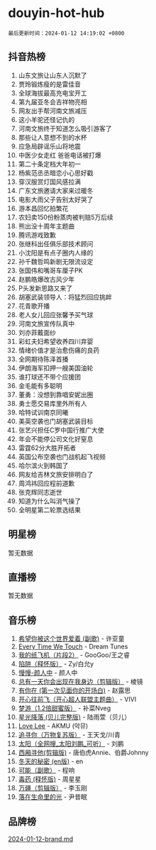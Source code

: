 # douyin-hot-hub

`最后更新时间：2024-01-12 14:19:02 +0800`

## 抖音热榜

1. 山东文旅让山东人沉默了
1. 贾玲锻炼瘦的是雷佳音
1. 全球海拔最高充电宝开工
1. 第九届亚冬会吉祥物亮相
1. 网友出手帮河南文旅减压
1. 这小羊驼还怪记仇的
1. 河南文旅终于知道怎么吸引游客了
1. 那些让人意想不到的水杯
1. 应急局辟谣乐山将地震
1. 中医少女走红 爸爸电话被打爆
1. 第二十条定档大年初一
1. 杨紫范丞丞暗恋小心思好戳
1. 穿汉服赏灯国风感拉满
1. 广东文旅邀请大家来过暖冬
1. 电影大雨父子告别太好哭了
1. 游本昌回忆拍繁花
1. 农妇卖150份粉蒸肉被判赔5万后续
1. 熊出没十周年主题曲
1. 腾讯游戏致歉
1. 张继科出任俱乐部技术顾问
1. 小沈阳是有点子圈内人缘的
1. 孙千魏哲鸣新剧无限流设定
1. 张国伟和嘴哥车厘子PK
1. 赵鹏皓爆改古风少年
1. P头发新思路又来了
1. 胡塞武装领导人：将猛烈回应挑衅
1. 花青歌开播
1. 老人女儿回应张馨予买气球
1. 河南文旅宣传队真中
1. 刘亦菲戴面纱
1. 彩虹夫妇希望收养四川弃婴
1. 情绪价值才是治愈伤痛的良药
1. 全网期待陈泽首播
1. 伊朗海军扣押一艘美国油轮
1. 谁打球还不带个应援团
1. 金毛能有多聪明
1. 董勇：没想到靠唱安妮出圈
1. 勇士愿交易库里外所有人
1. 哈特试训南京同曦
1. 美英空袭也门胡塞武装目标
1. 张艺兴担任C罗中国行推广大使
1. 年会不能停公司文化好窒息
1. 雷霆62分大胜开拓者
1. 英国公布空袭也门战机起飞视频
1. 哈尔滨火到韩国了
1. 网友给吉林文旅安排明白了
1. 周鸿祎回应程前道歉
1. 张克辉同志逝世
1. 知道为什么叫消气操了
1. 全明星第二轮票选结果

## 明星榜

暂无数据

## 直播榜

暂无数据

## 音乐榜

1. [希望你被这个世界爱着 (副歌)](https://sf86-cdn-tos.douyinstatic.com/obj/tos-cn-ve-2774/oUHCmWQfZlE3QQBKBeD8rCFLpJzPgCpImhsxMt) - 许亚童
1. [Every Time We Touch](https://sf6-cdn-tos.douyinstatic.com/obj/tos-cn-ve-2774/ogN6lUKQeBBfEVhIOMikG1CcJjugxk1tztZyhP) - Dream Tunes
1. [我的纸飞机（片段2）](https://sf86-cdn-tos.douyinstatic.com/obj/tos-cn-ve-2774/oM2ZrKcg2CD5AeRB2gkeXOFB1IxAGJdZPazYHf) - GooGoo/王之睿
1. [陷阱（释怀版）](https://sf86-cdn-tos.douyinstatic.com/obj/tos-cn-ve-2774/oE8C21LeZrzKLDFfQYgMzx4GAIHageG5IzayY7) - Zy/白允y
1. [慢慢-颜人中](https://sf3-cdn-tos.douyinstatic.com/obj/tos-cn-ve-2774/ocjHNfBXdBxQNC8ZGAeoLMFTUgtBg8bkExunDC) - 颜人中
1. [总有一天你会出现在我身边（剪辑版）](https://sf86-cdn-tos.douyinstatic.com/obj/tos-cn-ve-2774/oMLsHwhWW7CYoAhoWB9EXUQIzNBsfAJxpAoxCU) - 棱镜
1. [有你在 (第一次见面你的开场白)](https://sf86-cdn-tos.douyinstatic.com/obj/tos-cn-ve-2774/oAthrQ3ClJBfI57uBoFEgNDYtNCZ0TSYQQfxQ0) - 赵露思
1. [开心往前飞（开心超人联盟主题曲）](https://sf86-cdn-tos.douyinstatic.com/obj/tos-cn-ve-2774/9d8fb7c82cf1421fb93a9fe925275e0a) - VIVI
1. [梦游（1.2倍甜蜜版）](https://sf86-cdn-tos.douyinstatic.com/obj/tos-cn-ve-2774/o4gyAUm8hwufoEABmwVIiQtHsFuGzAEEWtNMzo) - 补菜Nveg
1. [星光降落 (贝儿完整版)](https://sf86-cdn-tos.douyinstatic.com/obj/tos-cn-ve-2774/okwB9hAwyAtsFFkFBzAX1hOOfQuIoMNs0W2Mwr) - 陆雨萱（贝儿）
1. [Love Lee](https://sf86-cdn-tos.douyinstatic.com/obj/tos-cn-ve-2774/o05GbkJGbCBTdDnMtB0fwOYgkeZp23vrWQDQBS) - AKMU (악뮤)
1. [追寻你（万物复苏版）](https://sf86-cdn-tos.douyinstatic.com/obj/tos-cn-ve-2774/oYeAZJsbjIDit9APmBg8u6uDUQnHmoCf3gbo74) - 王天戈/川青
1. [太阳（全网搜_太阳刘鹏_可听）](https://sf86-cdn-tos.douyinstatic.com/obj/tos-cn-ve-2774/ogWbyIQnlBFImVbeDocRdCIYtBHlbJXgfZMvgz) - 刘鹏
1. [西厢寻他(剪辑版)](https://sf3-cdn-tos.douyinstatic.com/obj/tos-cn-ve-2774/oUsAVfAQKlRNxEv5qxvIB8o5qmIWUcXbzJKJhw) - 唐伯虎Annie、伯爵Johnny
1. [冬天的秘密 (en版)](https://sf6-cdn-tos.douyinstatic.com/obj/tos-cn-ve-2774/okIuMHDdzyf3FjGK4Lphe1vfHcQaPIHAg0Z4CR) - en
1. [可能（副歌）](https://sf3-cdn-tos.douyinstatic.com/obj/tos-cn-ve-2774/cde1731888894259b333569393c2fb51) - 程响
1. [毒药 (释怀版)](https://sf86-cdn-tos.douyinstatic.com/obj/tos-cn-ve-2774/oYILMEAzspdZBIzy4frJNB8ZHPHWAhiwowd4Ad) - 周星星
1. [万疆（剪辑版）](https://sf3-cdn-tos.douyinstatic.com/obj/tos-cn-ve-2774/ooG7oVgFlDTelKCjCsTTobQvbdtj1BBQXnfZd8) - 李玉刚
1. [落在生命里的光](https://sf6-cdn-tos.douyinstatic.com/obj/tos-cn-ve-2774/d9ffa8c090124ea58bb10df9b510c01d) - 尹昔眠

## 品牌榜

[2024-01-12-brand.md](2024-01-12-brand.md)
